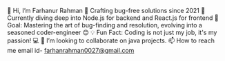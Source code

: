  👋 Hi, I’m Farhanur Rahman
🚀 Crafting bug-free solutions since 2021
🌱 Currently diving deep into Node.js for backend and React.js for frontend
🎯 Goal: Mastering the art of bug-finding and resolution, evolving into a seasoned coder-engineer 😊
💡 Fun Fact: Coding is not just my job, it's my passion! 💻
 💞️ I’m looking to collaborate on java projects.
 📫 How to reach me email id- farhanrahman0027@gmail.com

<!---
farhanrahman0027/farhanrahman0027 is a ✨ special ✨ repository because its `README.md` (this file) appears on your GitHub profile.
You can click the Preview link to take a look at your changes.
--->
